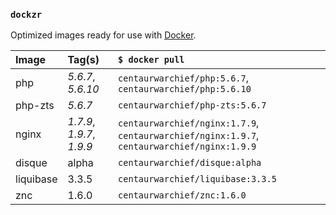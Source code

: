 ### `dockzr`

Optimized images ready for use with [Docker](https://www.docker.com/).

| Image | Tag(s) | `$ docker pull`
| :--- | :--- | :---
| php | *5.6.7*, *5.6.10* | `centaurwarchief/php:5.6.7`, `centaurwarchief/php:5.6.10`
| php-zts | *5.6.7* | `centaurwarchief/php-zts:5.6.7`
| nginx | *1.7.9*, *1.9.7*, *1.9.9* | `centaurwarchief/nginx:1.7.9`, `centaurwarchief/nginx:1.9.7`, `centaurwarchief/nginx:1.9.9`
| disque | alpha | `centaurwarchief/disque:alpha`
| liquibase | 3.3.5 | `centaurwarchief/liquibase:3.3.5`
| znc | 1.6.0 | `centaurwarchief/znc:1.6.0`
